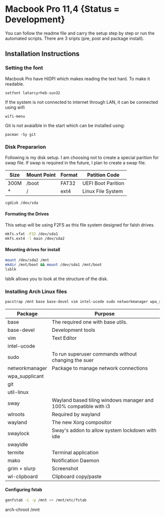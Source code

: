 # Macbook Pro 11,4 {Status = Development}

You can follow the readme file and carry the setup step by step or run the automated scripts. 
There are 3 sripts (pre, post and package install).

## Installation Instructions
### Setting the font
Macbook Pro have HiDPI which makes reading the text hard. To make it readable.
```
setfont latarcyrheb-sun32
```
If the system is not connected to internet through LAN, it can be connected using wifi
```
wifi-menu
```

Git is not avaialble in the start which can be installed using:
```
pacman -Sy git
```

### Disk Prepararion 
Following is my disk setup. I am choosing not to create a special parition for swap file. If swap is required in the future, I plan to create a swap file.

| Size | Mount Point | Format | Patition Code |
|---|---|---|---|
| 300M | /boot | FAT32 | UEFI Boot Parition |
| * | / | ext4 | Linux File System |

```bash
cgdisk /dev/sda
```
#### Formating the Drives
This setup will be using F2FS as this file system designed for falsh drives.
```bash
mkfs.vfat -F32 /dev/sda1
mkfs.ext4 -l main /dev/sda2
```

#### Mounting drives for install
```bash
mount /dev/sda2 /mnt
mkdir /mnt/boot && mount /dev/sda1 /mnt/boot
lsblk 
```
lsblk allows you to look at the structure of the disk.

### Installing Arch Linux files
```bash
pacstrap /mnt base base-devel vim intel-ucode sudo networkmanager wpa_supplicant  git util-linux sway wlroots wayland swaylock swayidle termite mako grim slurp wl-clipboard
```
| Package | Purpose |
|---|---|
| base | The required one with base utils. |
| base-devel | Development tools |
| vim | Text Editor |
| intel-ucode | |
| sudo | To run superuser commands without changing the suer |
| networkmanager | Package to manage network connections |
| wpa_supplicant | |
| git | |
| util-linux | |
| sway | Wayland based tiling windows manager and 100% compatible with i3 |
| wlroots | Required by wayland |
| wayland | The new Xorg compositor |
| swaylock | Sway's addon to allow system lockdown with idle |
| swayidle | | 
| termite | Terminal application |
| mako | Notification Daemon |
| grim + slurp | Screenshot |
| wl-clipboard | Clipboard copy/paste |

#### Configuring fstab
```bash
genfstab -L -p /mnt >> /mnt/etc/fstab
```


arch-chroot /mnt


